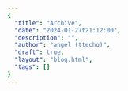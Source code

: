 ```yaml
---
{
  "title": "Archive",
  "date": "2024-01-27t21:12:00",
  "description": "",
  "author": "angel (ttecho)",
  "draft": true,
  "layout": "blog.html",
  "tags": []
}  
--- 
```

